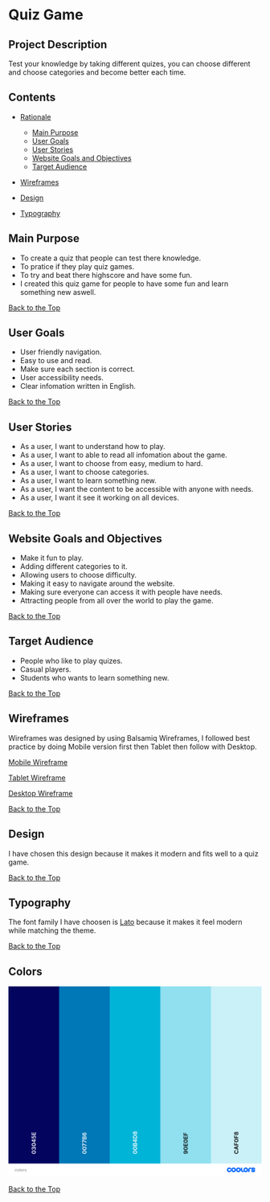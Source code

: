 # Quiz Game

## Project Description

Test your knowledge by taking different quizes, you can choose different and choose categories and become better each time.

## Contents

- [Rationale](#contents)

  - [Main Purpose](#main-purpose)
  - [User Goals](#user-goals)
  - [User Stories](#user-stories)
  - [Website Goals and Objectives](#website-goals-and-objectives)
  - [Target Audience](#target-audience)

- [Wireframes](#wireframes)
- [Design](#design)
- [Typography](#typography)

## Main Purpose

- To create a quiz that people can test there knowledge.
- To pratice if they play quiz games.
- To try and beat there highscore and have some fun.
- I created this quiz game for people to have some fun and learn something new aswell.

[Back to the Top](#contents)

## User Goals

- User friendly navigation.
- Easy to use and read.
- Make sure each section is correct.
- User accessibility needs.
- Clear infomation written in English.

[Back to the Top](#contents)

## User Stories

- As a user, I want to understand how to play.
- As a user, I want to able to read all infomation about the game.
- As a user, I want to choose from easy, medium to hard.
- As a user, I want to choose categories.
- As a user, I want to learn something new.
- As a user, I want the content to be accessible with anyone with needs.
- As a user, I want it see it working on all devices.

[Back to the Top](#contents)

## Website Goals and Objectives

- Make it fun to play.
- Adding different categories to it.
- Allowing users to choose difficulty.
- Making it easy to navigate around the website.
- Making sure everyone can access it with people have needs.
- Attracting people from all over the world to play the game.

[Back to the Top](#contents)

## Target Audience

- People who like to play quizes.
- Casual players.
- Students who wants to learn something new.

[Back to the Top](#contents)

## Wireframes

Wireframes was designed by using Balsamiq Wireframes, I followed best practice by doing Mobile version first then Tablet then follow with Desktop.

[Mobile Wireframe](assets/images/wireframes/Mobile.png "Mobile Wireframe")

[Tablet Wireframe](assets/images/wireframes/Tablet.png "Tablet Wireframe")

[Desktop Wireframe](assets/images/wireframes/Desktop.png "Desktop Wireframe")

[Back to the Top](#contents)

## Design

I have chosen this design because it makes it modern and fits well to a quiz game.

[Back to the Top](#contents)

## Typography

The font family I have choosen is [Lato](https://fonts.google.com/specimen/Lato "Lato") because it makes it feel modern while matching the theme.

[Back to the Top](#contents)

## Colors

![Coolors Scheme](assets/images/colors/colors.png)

[Back to the Top](#contents)
